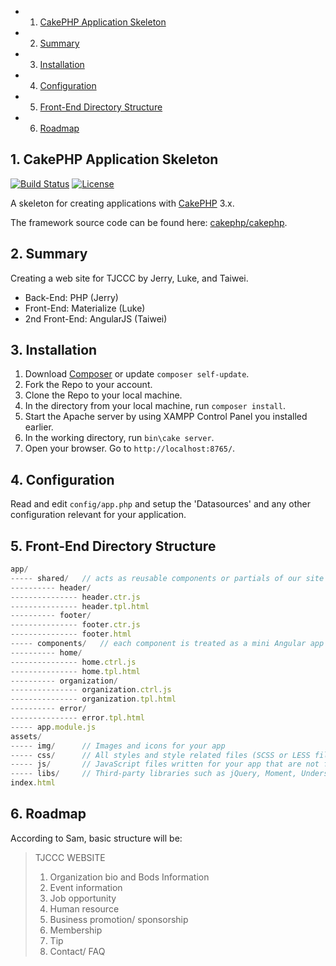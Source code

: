 <!-- vscode-markdown-toc -->
* 1. [CakePHP Application Skeleton](#CakePHPApplicationSkeleton-0)
* 2. [Summary](#Summary-1)
* 3. [Installation](#Installation-2)
* 4. [Configuration](#Configuration-3)
* 5. [Front-End Directory Structure](#Front-EndDirectoryStructure-4)
* 6. [Roadmap](#Roadmap-5)

<!-- /vscode-markdown-toc -->

##  1. <a name='CakePHPApplicationSkeleton-0'></a>CakePHP Application Skeleton

[![Build Status](https://img.shields.io/travis/cakephp/app/master.svg?style=flat-square)](https://travis-ci.org/cakephp/app)
[![License](https://img.shields.io/packagist/l/cakephp/app.svg?style=flat-square)](https://packagist.org/packages/cakephp/app)

A skeleton for creating applications with [CakePHP](http://cakephp.org) 3.x.

The framework source code can be found here: [cakephp/cakephp](https://github.com/cakephp/cakephp).

##  2. <a name='Summary-1'></a>Summary 
Creating a web site for TJCCC by Jerry, Luke, and Taiwei.
* Back-End: PHP (Jerry)
* Front-End: Materialize (Luke)
* 2nd Front-End: AngularJS (Taiwei)

##  3. <a name='Installation-2'></a>Installation

1. Download [Composer](http://getcomposer.org/doc/00-intro.md) or update `composer self-update`.
2. Fork the Repo to your account.
3. Clone the Repo to your local machine.
4. In the directory from your local machine, run `composer install`.
5. Start the Apache server by using XAMPP Control Panel you installed earlier.
6. In the working directory, run `bin\cake server`.
7. Open your browser. Go to `http://localhost:8765/`.


##  4. <a name='Configuration-3'></a>Configuration

Read and edit `config/app.php` and setup the 'Datasources' and any other
configuration relevant for your application.


##  5. <a name='Front-EndDirectoryStructure-4'></a>Front-End Directory Structure
```javascript
app/
----- shared/   // acts as reusable components or partials of our site
---------- header/
--------------- header.ctr.js
--------------- header.tpl.html
---------- footer/
--------------- footer.ctr.js
--------------- footer.html
----- components/   // each component is treated as a mini Angular app
---------- home/
--------------- home.ctrl.js
--------------- home.tpl.html
---------- organization/
--------------- organization.ctrl.js
--------------- organization.tpl.html
---------- error/
--------------- error.tpl.html
----- app.module.js
assets/
----- img/      // Images and icons for your app
----- css/      // All styles and style related files (SCSS or LESS files)
----- js/       // JavaScript files written for your app that are not for angular
----- libs/     // Third-party libraries such as jQuery, Moment, Underscore, etc.
index.html
```

##  6. <a name='Roadmap-5'></a>Roadmap
According to Sam, basic structure will be:
> TJCCC WEBSITE
> 1. Organization bio and Bods Information 
> 2. Event information
> 3. Job opportunity
> 4. Human resource
> 5. Business promotion/ sponsorship
> 6. Membership
> 7. Tip
> 8. Contact/ FAQ
